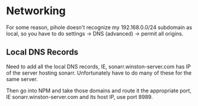 # Networking
For some reason, pihole doesn't recognize my 192.168.0.0/24 subdomain as local, so you have to do 
settings -> DNS (advanced) -> permit all origins.

## Local DNS Records
Need to add all the local DNS records, IE, sonarr.winston-server.com has IP of the server hosting sonarr. Unfortunately have to do many of these for the same server.

Then go into NPM and take those domains and route it the appropriate port, IE sonarr.winston-server.com and its host IP, use port 8989.
